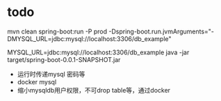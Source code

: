 # todo

mvn clean spring-boot:run -P prod  -Dspring-boot.run.jvmArguments="-DMYSQL_URL=jdbc:mysql://localhost:3306/db_example"

MYSQL_URL=jdbc:mysql://localhost:3306/db_example java -jar target/spring-boot-0.0.1-SNAPSHOT.jar

- 运行时传递mysql 密码等
- docker mysql
- 缩小mysqldb用户权限，不可drop table等，通过docker